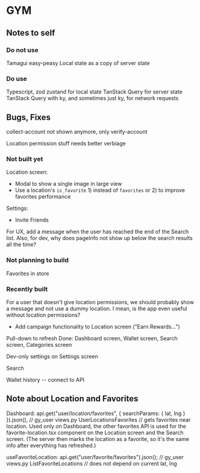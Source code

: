 # GYM

## Notes to self

### Do not use

Tamagui
easy-peasy
Local state as a copy of server state

### Do use

Typescript, zod
zustand for local state
TanStack Query for server state
TanStack Query with ky, and sometimes just ky, for network requests

## Bugs, Fixes

collect-account not shown anymore, only verify-account

Location permission stuff needs better verbiage

### Not built yet

Location screen:

- Modal to show a single image in large view
- Use a location's `is_favorite` 1) instead of `favorites` or 2) to improve favorites performance

Settings:

- Invite Friends

For UX, add a message when the user has reached the end of the Search list. Also, for dev, why does pageInfo not show up below the search results all the time?

### Not planning to build

Favorites in store

### Recently built

For a user that doesn't give location permissions, we should probably show a message and not use a dummy location. I mean, is the app even useful without location permissions?

- Add campaign functionality to Location screen ("Earn Rewards...")

Pull-down to refresh
Done: Dashboard screen, Wallet screen, Search screen, Categories screen

Dev-only settings on Settings screen

Search

Wallet history -- connect to API

## Note about Location and Favorites

Dashboard:
api.get("user/location/favorites", { searchParams: { lat, lng } }).json(),
// gy_user views.py UserLocationsFavorites
// gets favorites near location. Used only on Dashboard, the other favorites API is used for the favorite-location.tsx component on the Location screen and the Search screen. (The server then marks the location as a favorite, so it's the same info after everything has refreshed.)

useFavoriteLocation:
api.get("user/favorite/favorites").json();
// gy_user views.py ListFavoriteLocations
// does not depend on current lat, lng
